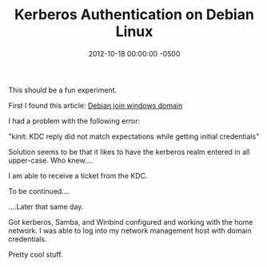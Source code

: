 ﻿---
layout: post
title:  Kerberos Authentication on Debian Linux
date:   2012-10-18 00:00:00 -0500
categories: IT
---






This should be a fun experiment.

First I found this article:
<a href="http://zeldor.biz/2010/12/debian-join-windows-domain/">Debian join windows domain</a>

I had a problem with the following error:

"kinit: KDC reply did not match expectations while getting initial credentials"

Solution seems to be that it likes to have the kerberos realm entered in all upper-case. Who knew....

I am able to receive a ticket from the KDC.

To be continued....


....Later that same day.

Got kerberos, Samba, and Winbind configured and working with the home network. I was able to log into my network management host with domain credentials.

Pretty cool stuff.


